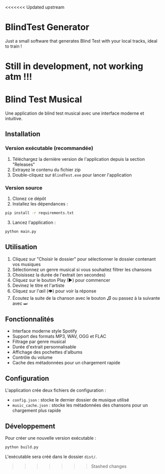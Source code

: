 <<<<<<< Updated upstream
# BlindTest Generator
 Just a small software that generates Blind Test with your local tracks, ideal to train !


Still in development, not working atm !!!
=======
# Blind Test Musical

Une application de blind test musical avec une interface moderne et intuitive.

## Installation

### Version exécutable (recommandée)

1. Téléchargez la dernière version de l'application depuis la section "Releases"
2. Extrayez le contenu du fichier zip
3. Double-cliquez sur `BlindTest.exe` pour lancer l'application

### Version source

1. Clonez ce dépôt
2. Installez les dépendances :
```bash
pip install -r requirements.txt
```
3. Lancez l'application :
```bash
python main.py
```

## Utilisation

1. Cliquez sur "Choisir le dossier" pour sélectionner le dossier contenant vos musiques
2. Sélectionnez un genre musical si vous souhaitez filtrer les chansons
3. Choisissez la durée de l'extrait (en secondes)
4. Cliquez sur le bouton Play (▶) pour commencer
5. Devinez le titre et l'artiste
6. Cliquez sur l'œil (👁) pour voir la réponse
7. Écoutez la suite de la chanson avec le bouton ♫ ou passez à la suivante avec ⏭

## Fonctionnalités

- Interface moderne style Spotify
- Support des formats MP3, WAV, OGG et FLAC
- Filtrage par genre musical
- Durée d'extrait personnalisable
- Affichage des pochettes d'albums
- Contrôle du volume
- Cache des métadonnées pour un chargement rapide

## Configuration

L'application crée deux fichiers de configuration :
- `config.json` : stocke le dernier dossier de musique utilisé
- `music_cache.json` : stocke les métadonnées des chansons pour un chargement plus rapide

## Développement

Pour créer une nouvelle version exécutable :
```bash
python build.py
```

L'exécutable sera créé dans le dossier `dist/`.
>>>>>>> Stashed changes
